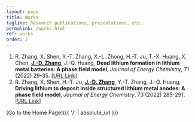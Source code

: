 ```yaml
---
layout: page
title: Works
tagline: Research publications, presentations, etc.
permalink: /works.html
ref: works
order: 2
---
```


1. R. Zhang, X. Shen, Y.-T. Zhang, X.-L. Zhong, H.-T. Ju, T.-X. Huang, X. Chen, <u>**J.-D. Zhang**</u>, J.-Q. Huang, **Dead lithium formation in lithium metal batteries: A phase field model**, *Journal of Energy Chemistry*, 71 (2022) 29-35. [[URL Link](https://doi.org/10.1016/j.jechem.2021.12.020)]
2. R. Zhang, X. Shen, H.-T. Ju, <u>**J.-D. Zhang**</u>, Y.-T. Zhang, J.-Q. Huang, **Driving lithium to deposit inside structured lithium metal anodes: A phase field model**, *Journal of Energy Chemistry*, 73 (2022) 285-291. [[URL Link](https://doi.org/10.1016/j.jechem.2022.06.010)]

[Go to the Home Page]({{ '/' | absolute_url }})
